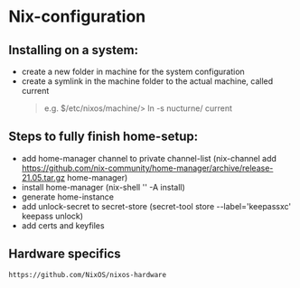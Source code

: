 # Nix-configuration

## Installing on a system:

* create a new folder in machine for the system configuration
* create a symlink in the machine folder to the actual machine, called current
  > e.g. $/etc/nixos/machine/> ln -s nucturne/ current

## Steps to fully finish home-setup:

* add home-manager channel to private channel-list (nix-channel add https://github.com/nix-community/home-manager/archive/release-21.05.tar.gz home-manager)
* install home-manager (nix-shell '<home-manager>' -A install)
* generate home-instance
* add unlock-secret to secret-store (secret-tool store --label='keepassxc' keepass unlock)
* add certs and keyfiles

## Hardware specifics
	https://github.com/NixOS/nixos-hardware
